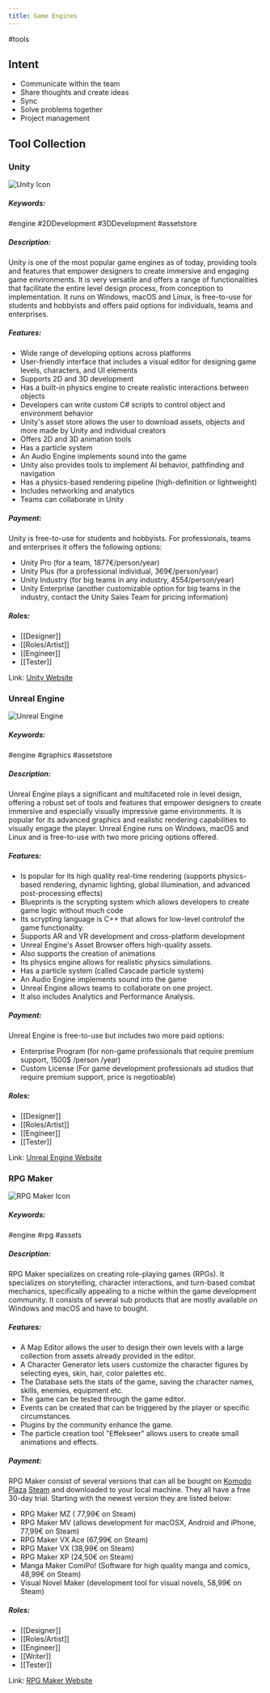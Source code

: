```yaml
---
title: Game Engines
---
```

#tools 

## Intent
- Communicate within the team
- Share thoughts and create ideas
- Sync
- Solve problems together
- Project management

## Tool Collection


### Unity

![Unity Icon](https://upload.wikimedia.org/wikipedia/commons/8/8a/Official_unity_logo.png)

##### Keywords:
#engine #2DDevelopment #3DDevelopment #assetstore 

##### Description: 
Unity is one of the most popular game engines as of today, providing tools and features that empower designers to create immersive and engaging game environments. It is very versatile and offers a range of functionalities that facilitate the entire level design process, from conception to implementation. It runs on Windows, macOS and Linux, is free-to-use for students and hobbyists and offers paid options for individuals, teams and enterprises.

##### Features: 
- Wide range of developing options across platforms
- User-friendly interface that includes a visual editor for designing game levels, characters, and UI elements
- Supports 2D and 3D development
- Has a built-in physics engine to create realistic interactions between objects
- Developers can write custom C# scripts to control object and environment behavior
- Unity's asset store allows the user to download assets, objects and more made by Unity and individual creators
- Offers 2D and 3D animation tools
- Has a particle system
- An Audio Engine implements sound into the game
- Unity also provides tools to implement AI behavior, pathfinding and navigation
- Has a physics-based rendering pipeline (high-definition or lightweight)
- Includes networking and analytics
- Teams can collaborate in Unity

##### Payment: 
Unity is free-to-use for students and hobbyists. For professionals, teams and enterprises it offers the following options:
- Unity Pro (for a team, 1877€/person/year)
- Unity Plus (for a professional individual, 369€/person/year)
- Unity Industry (for big teams in any industry, 4554/person/year)
- Unity Enterprise (another customizable option for big teams in the industry, contact the Unity Sales Team for pricing information)

##### Roles:
- [[Designer]]
- [[Roles/Artist]]
- [[Engineer]]
- [[Tester]]

Link: [Unity Website](https://unity.com/)


### Unreal Engine

![Unreal Engine](https://upload.wikimedia.org/wikipedia/commons/thumb/d/da/Unreal_Engine_Logo.svg/2509px-Unreal_Engine_Logo.svg.png)

##### Keywords:
#engine #graphics #assetstore 

##### Description: 
Unreal Engine plays a significant and multifaceted role in level design, offering a robust set of tools and features that empower designers to create immersive and especially visually impressive game environments. It is popular for its advanced graphics and realistic rendering capabilities to visually engage the player. Unreal Engine runs on Windows, macOS and Linux and is free-to-use with two more pricing options offered. 

##### Features: 
- Is popular for its high quality real-time rendering (supports physics-based rendering, dynamic lighting, global illumination, and advanced post-processing effects)
- Blueprints is the scrypting system which allows developers to create game logic without much code
- Its scrypting language is C++ that allows for low-level controlof the game functionality.
- Supports AR and VR development and cross-platform development
- Unreal Engine's Asset Browser offers high-quality assets.
- Also supports the creation of animations
- Its physics engine allows for realistic physics simulations.
- Has a particle system (called Cascade particle system)
- An Audio Engine implements sound into the game
- Unreal Engine allows teams to collaborate on one project.
- It also includes Analytics and Performance Analysis.

##### Payment: 
Unreal Engine is free-to-use but includes two more paid options:
- Enterprise Program (for non-game professionals that require premium support, 1500$ /person /year)
- Custom License (For game development professionals ad studios that require premium support, price is negotioable)

##### Roles:
- [[Designer]]
- [[Roles/Artist]]
- [[Engineer]]
- [[Tester]]

Link: [Unreal Engine Website](https://www.unrealengine.com/)


### RPG Maker

![RPG Maker Icon](https://mauigamestudio.com/wp-content/uploads/2019/12/RPG-Maker-1024x594-1024x585.png)

##### Keywords:
#engine #rpg #assets 

##### Description: 
RPG Maker specializes on creating role-playing games (RPGs). It specializes on storytelling, character interactions, and turn-based combat mechanics, specifically appealing to a niche within the game development community. It consists of several sub products that are mostly available on Windows and macOS and have to bought.

##### Features: 
- A Map Editor allows the user to design their own levels with a large collection from assets already provided in the editor.
- A Character Generator lets users customize the character figures by selecting eyes, skin, hair, color palettes etc.
- The Database sets the stats of the game, saving the character names, skills, enemies, equipment etc.
- The game can be tested through the game editor.
- Events can be created that can be triggered by the player or specific circumstances.
- Plugins by the community enhance the game.
- The particle creation tool "Effekseer" allows users to create small animations and effects.

##### Payment: 
RPG Maker consist of several versions that can all be bought on [Komodo Plaza](https://plaza-us.komodo.jp/) [Steam](https://store.steampowered.com/) and downloaded to your local machine. They all have a free 30-day trial. Starting with the newest version they are listed below:
- RPG Maker MZ ( 77,99€ on Steam)
- RPG Maker MV (allows development for macOSX, Android and iPhone, 77,99€ on Steam)
- RPG Maker VX Ace (67,99€ on Steam)
- RPG Maker VX (38,99€ on Steam)
- RPG Maker XP (24,50€ on Steam)
- Manga Maker ComiPo! (Software for high quality manga and comics, 48,99€ on Steam)
- Visual Novel Maker (development tool for visual novels, 58,99€ on Steam)

##### Roles:
- [[Designer]]
- [[Roles/Artist]]
- [[Engineer]]
- [[Writer]]
- [[Tester]]

Link: [RPG Maker Website](https://www.rpgmakerweb.com/)